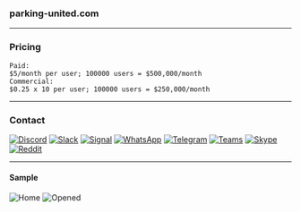 ### parking-united.com

---
### Pricing

```
Paid:
$5/month per user; 100000 users = $500,000/month
Commercial:
$0.25 x 10 per user; 100000 users = $250,000/month
```

---
### Contact

[![Discord](https://raw.githubusercontent.com/complexorganizations/parking-united-com/main/assets/discord.svg)](https://discord.gg/3mwJHr5Btt)
[![Slack](https://raw.githubusercontent.com/complexorganizations/parking-united-com/main/assets/slack.svg)](https://parking-unitedcom.slack.com/archives/C05QM7PS9GV/p1693631754500589)
[![Signal](https://raw.githubusercontent.com/complexorganizations/parking-united-com/main/assets/signal.svg)](https://signal.group/#CjQKIPhEy6Pk8c-wXi-6O3DRXQ3eSLvJNqW61uq46Y-Ya3mrEhDaILflpc1oE9joFmzC3REG)
[![WhatsApp](https://raw.githubusercontent.com/complexorganizations/parking-united-com/main/assets/whatsapp.svg)](https://chat.whatsapp.com/KR0nia4ajom2NWl32YOYZK)
[![Telegram](https://raw.githubusercontent.com/complexorganizations/parking-united-com/main/assets/telegram.svg)](https://t.me/parking_united_com)
[![Teams](https://raw.githubusercontent.com/complexorganizations/parking-united-com/main/assets/teams.svg)](https://teams.live.com/l/community/FAAHt8haBHMqRRUOwI)
[![Skype](https://raw.githubusercontent.com/complexorganizations/parking-united-com/main/assets/skype.svg)](https://join.skype.com/hjhsrvQlinZk)
[![Reddit](https://raw.githubusercontent.com/complexorganizations/parking-united-com/main/assets/reddit.svg)](https://reddit.com/r/parking_united_com/s/YefTKn0cfX)

---
#### Sample

![Home](https://github.com/complexorganizations/parking-united-com/assets/102563715/7c5ad970-4337-44a5-8798-b4a802697535)
![Opened](https://github.com/complexorganizations/parking-united-com/assets/102563715/c8ef2dc0-df2c-4515-9da5-ba386234e447)
